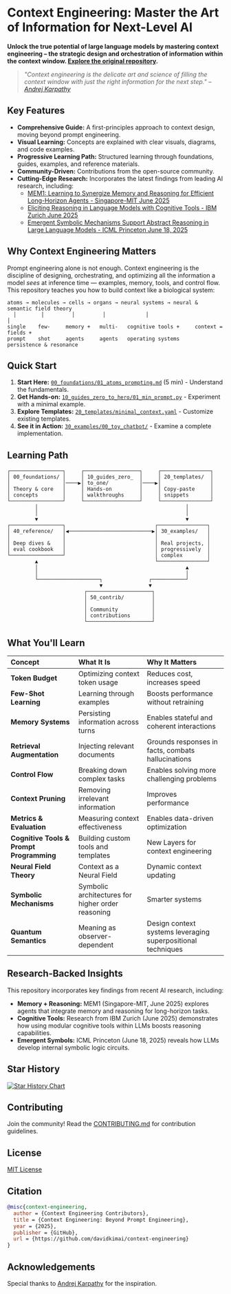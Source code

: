 # Context Engineering: Master the Art of Information for Next-Level AI

**Unlock the true potential of large language models by mastering context engineering – the strategic design and orchestration of information within the context window. [Explore the original repository](https://github.com/davidkimai/Context-Engineering).**

> *"Context engineering is the delicate art and science of filling the context window with just the right information for the next step." – [Andrej Karpathy](https://x.com/karpathy/status/1937902205765607626)*

## Key Features

*   **Comprehensive Guide:** A first-principles approach to context design, moving beyond prompt engineering.
*   **Visual Learning:** Concepts are explained with clear visuals, diagrams, and code examples.
*   **Progressive Learning Path:** Structured learning through foundations, guides, examples, and reference materials.
*   **Community-Driven:** Contributions from the open-source community.
*   **Cutting-Edge Research:** Incorporates the latest findings from leading AI research, including:
    *   [MEM1: Learning to Synergize Memory and Reasoning for Efficient Long-Horizon Agents - Singapore-MIT June 2025](https://www.arxiv.org/pdf/2506.15841)
    *   [Eliciting Reasoning in Language Models with Cognitive Tools - IBM Zurich June 2025](https://www.arxiv.org/pdf/2506.12115)
    *   [Emergent Symbolic Mechanisms Support Abstract Reasoning in Large Language Models - ICML Princeton June 18, 2025](https://openreview.net/forum?id=y1SnRPDWx4)

## Why Context Engineering Matters

Prompt engineering alone is not enough. Context engineering is the discipline of designing, orchestrating, and optimizing all the information a model *sees* at inference time — examples, memory, tools, and control flow. This repository teaches you how to build context like a biological system:

```
atoms → molecules → cells → organs → neural systems → neural & semantic field theory 
  │        │         │         │             │                         │        
single    few-     memory +   multi-   cognitive tools +     context = fields +
prompt    shot     agents     agents   operating systems     persistence & resonance
```

## Quick Start

1.  **Start Here:** [`00_foundations/01_atoms_prompting.md`](00_foundations/01_atoms_prompting.md) (5 min) - Understand the fundamentals.
2.  **Get Hands-on:**  [`10_guides_zero_to_hero/01_min_prompt.py`](10_guides_zero_to_hero/01_min_prompt.py) - Experiment with a minimal example.
3.  **Explore Templates:** [`20_templates/minimal_context.yaml`](20_templates/minimal_context.yaml) - Customize existing templates.
4.  **See it in Action:** [`30_examples/00_toy_chatbot/`](30_examples/00_toy_chatbot/) - Examine a complete implementation.

## Learning Path

```
┌─────────────────┐     ┌──────────────────┐     ┌────────────────┐
│ 00_foundations/ │     │ 10_guides_zero_  │     │ 20_templates/  │
│                 │────▶│ to_one/          │────▶│                │
│ Theory & core   │     │ Hands-on         │     │ Copy-paste     │
│ concepts        │     │ walkthroughs     │     │ snippets       │
└─────────────────┘     └──────────────────┘     └────────────────┘
         │                                                │
         │                                                │
         ▼                                                ▼
┌─────────────────┐                             ┌────────────────┐
│ 40_reference/   │◀───────────────────────────▶│ 30_examples/   │
│                 │                             │                │
│ Deep dives &    │                             │ Real projects, │
│ eval cookbook   │                             │ progressively  │
└─────────────────┘                             │ complex        │
         ▲                                      └────────────────┘
         │                                                ▲
         │                                                │
         └────────────────────┐               ┌───────────┘
                              ▼               ▼
                         ┌─────────────────────┐
                         │ 50_contrib/         │
                         │                     │
                         │ Community           │
                         │ contributions       │
                         └─────────────────────┘
```

## What You'll Learn

| Concept                      | What It Is                                  | Why It Matters                                        |
| :--------------------------- | :------------------------------------------ | :---------------------------------------------------- |
| **Token Budget**             | Optimizing context token usage              | Reduces cost, increases speed                        |
| **Few-Shot Learning**        | Learning through examples                   | Boosts performance without retraining              |
| **Memory Systems**           | Persisting information across turns       | Enables stateful and coherent interactions           |
| **Retrieval Augmentation**   | Injecting relevant documents                | Grounds responses in facts, combats hallucinations |
| **Control Flow**             | Breaking down complex tasks                | Enables solving more challenging problems            |
| **Context Pruning**          | Removing irrelevant information             | Improves performance                                 |
| **Metrics & Evaluation**     | Measuring context effectiveness             | Enables data-driven optimization                      |
| **Cognitive Tools & Prompt Programming**  | Building custom tools and templates       | New Layers for context engineering                    |
| **Neural Field Theory**        | Context as a Neural Field | Dynamic context updating                            |
| **Symbolic Mechanisms**      | Symbolic architectures for higher order reasoning | Smarter systems                                               |
| **Quantum Semantics** |  Meaning as observer-dependent  | Design context systems leveraging superpositional techniques |

## Research-Backed Insights

This repository incorporates key findings from recent AI research, including:

*   **Memory + Reasoning:** MEM1 (Singapore-MIT, June 2025) explores agents that integrate memory and reasoning for long-horizon tasks.
*   **Cognitive Tools:**  Research from IBM Zurich (June 2025) demonstrates how using modular cognitive tools within LLMs boosts reasoning capabilities.
*   **Emergent Symbols:**  ICML Princeton (June 18, 2025) reveals how LLMs develop internal symbolic logic circuits.

## Star History

[![Star History Chart](https://api.star-history.com/svg?repos=davidkimai/Context-Engineering&type=Date)](https://www.star-history.com/#davidkimai/Context-Engineering&Date)

## Contributing

Join the community! Read the [CONTRIBUTING.md](.github/CONTRIBUTING.md) for contribution guidelines.

## License

[MIT License](LICENSE)

## Citation

```bibtex
@misc{context-engineering,
  author = {Context Engineering Contributors},
  title = {Context Engineering: Beyond Prompt Engineering},
  year = {2025},
  publisher = {GitHub},
  url = {https://github.com/davidkimai/context-engineering}
}
```

## Acknowledgements

Special thanks to [Andrej Karpathy](https://x.com/karpathy/status/1937902205765607626) for the inspiration.